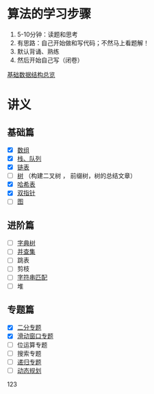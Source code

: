# 算法的学习步骤

1. 5-10分钟：读题和思考
2. 有思路：自己开始做和写代码；不然马上看题解！
3. 默认背诵、熟练
4. 然后开始自己写（闭卷）

[基础数据结构总览](https://github.com/leetcode-pp/91alg-2/blob/master/lecture/basic-01.md)

# 讲义

## 基础篇

- [x] [数组](/leetcode/讲义/基础篇/数组.md)
- [x] [栈、队列](/leetcode/讲义/基础篇/栈、队列.md)
- [x] [链表](/leetcode/讲义/基础篇/链表.md)
- [ ] [树](/leetcode/讲义/基础篇/树.md) （构建二叉树 ， 前缀树，树的总结文章）
- [x] [哈希表](/leetcode/讲义/基础篇/哈希表.md)
- [x] [双指针](/leetcode/讲义/基础篇/双指针.md)
- [ ] [图](/leetcode/讲义/基础篇/图.md)

## 进阶篇

- [ ] [字典树](/leetcode/讲义/进阶篇/字典树.md)
- [ ] [并查集](/leetcode/讲义/进阶篇/并查集.md)
- [ ] 跳表
- [ ] 剪枝
- [ ] [字符串匹配](/leetcode/讲义/进阶篇/字符串匹配.md)
- [ ] 堆

## 专题篇

- [x] [二分专题](/leetcode/讲义/专题篇/二分查找.md)
- [x] [滑动窗口专题](/leetcode/讲义/专题篇/滑动窗口.md)
- [ ] 位运算专题
- [ ] 搜索专题
- [ ] [递归专题](/leetcode/讲义/专题篇/递归.md)
- [ ] [动态规划](/leetcode/讲义/专题篇/动态规划.md)

123